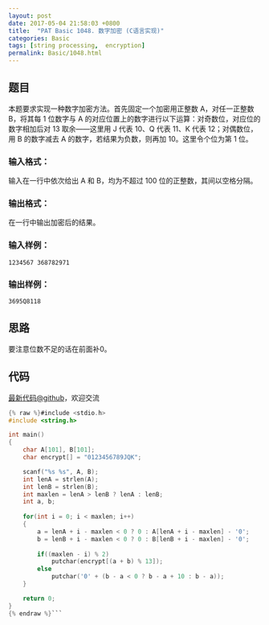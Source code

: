 ```yaml
---
layout: post
date: 2017-05-04 21:58:03 +0800
title:  "PAT Basic 1048. 数字加密 (C语言实现)"
categories: Basic
tags: [string processing,  encryption]
permalink: Basic/1048.html
---
```


## 题目

本题要求实现一种数字加密方法。首先固定一个加密用正整数 A，对任一正整数 B，将其每 1 位数字与 A
的对应位置上的数字进行以下运算：对奇数位，对应位的数字相加后对 13 取余——这里用 J 代表 10、Q 代表 11、K 代表 12；对偶数位，用 B
的数字减去 A 的数字，若结果为负数，则再加 10。这里令个位为第 1 位。

### 输入格式：

输入在一行中依次给出 A 和 B，均为不超过 100 位的正整数，其间以空格分隔。

### 输出格式：

在一行中输出加密后的结果。

### 输入样例：

    
    
    1234567 368782971
    

### 输出样例：

    
    
    3695Q8118
    



## 思路


要注意位数不足的话在前面补0。

## 代码

[最新代码@github](https://github.com/OliverLew/PAT/blob/master/PATBasic/1048.c)，欢迎交流
```c
{% raw %}#include <stdio.h>
#include <string.h>

int main()
{
    char A[101], B[101];
    char encrypt[] = "0123456789JQK";

    scanf("%s %s", A, B);
    int lenA = strlen(A);
    int lenB = strlen(B);
    int maxlen = lenA > lenB ? lenA : lenB;
    int a, b;
    
    for(int i = 0; i < maxlen; i++)
    {
        a = lenA + i - maxlen < 0 ? 0 : A[lenA + i - maxlen] - '0';
        b = lenB + i - maxlen < 0 ? 0 : B[lenB + i - maxlen] - '0';
        
        if((maxlen - i) % 2)
            putchar(encrypt[(a + b) % 13]);
        else
            putchar('0' + (b - a < 0 ? b - a + 10 : b - a));
    }

    return 0;
}
{% endraw %}```

